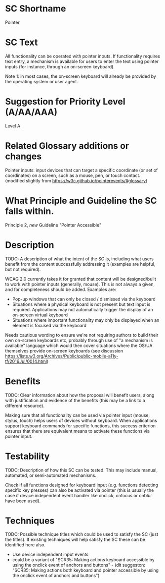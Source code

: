 # SC Shortname

Pointer

# SC Text

All functionality can be operated with pointer inputs. If functionality requires text entry, a mechanism is available for users to enter the text using pointer inputs (for instance, through an on-screen keyboard).

Note 1: in most cases, the on-screen keyboard will already be provided by the operating system or user agent.

# Suggestion for Priority Level (A/AA/AAA)

Level A

# Related Glossary additions or changes

Pointer inputs: input devices that can target a specific coordinate (or set of coordinates) on a screen, such as a mouse, pen, or touch contact. (modified slightly from https://w3c.github.io/pointerevents/#glossary)

# What Principle and Guideline the SC falls within.

Principle 2, *new* Guideline "Pointer Accessible"

# Description

TODO: A description of what the intent of the SC is, including what users benefit from the content successfully addressing it (examples are helpful, but not required).

WCAG 2.0 currently takes it for granted that content will be designed/built to work with pointer inputs (generally, mouse). This is not always a given, and for completeness should be added. Examples are:

* Pop-up windows that can only be closed / dismissed via the keyboard
* Situations where a physical keyboard is not present but  text input is required. Applications may not automatically trigger the display of an on-screen virtual keyboard
* Situations where important functionality may only be displayed when an element is focused via the keyboard 

Needs cautious wording to ensure we're not requiring authors to build their own on-screen keyboards etc, probably through use of "a mechanism is available" language which would then cover situations where the OS/UA themselves provide on-screen keyboards (see discussion https://lists.w3.org/Archives/Public/public-mobile-a11y-tf/2016Jul/0014.html)

# Benefits

TODO: Clear information about how the proposal will benefit users, along with justification and evidence of the benefits (this may be a link to a different resource).

Making sure that all functionality can be used via pointer input (mouse, stylus, touch) helps users of devices without keyboard. When applications support keyboard commands for specific functions, this success criterion ensures that there are equivalent means to activate these functions via pointer input.

# Testability

TODO: Description of how this SC can be tested. This may include manual, automated, or semi-automated mechanisms.

Check if all functions designed for keyboard input (e.g. functions detecting specific key presses) can also be activated via pointer (this is usually the case if device independent event handler like onclick, onfocus or onblur have been used).

# Techniques

TODO: Possible technique titles which could be used to satisfy the SC (just the titles). If existing techniques will help satisfy the SC these can be identified here also.

* Use device independent input events 
* could be a variant of "SCR35: Making actions keyboard accessible by using the onclick event of anchors and buttons" - 
(dit suggeston: "SCR35: Making actions both keyboard and pointer accessible by using the onclick event of anchors and buttons") 
